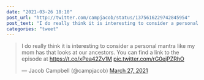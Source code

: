 ```yaml
---
date: "2021-03-26 18:10"
post_url: "http://twitter.com/campjacob/status/1375616229742845954"
post_text: "I do really think it is interesting to consider a personal mantra like my mom has that looks at our ancestors. You can find a link to the episode at https://t.co/xPea42Zv1M https://t.co/rG0ejPZRhO"
categories: "tweet"
---
```


<blockquote class="twitter-tweet"><p lang="en" dir="ltr">I do really think it is interesting to consider a personal mantra like my mom has that looks at our ancestors. You can find a link to the episode at <a href="https://t.co/xPea42Zv1M">https://t.co/xPea42Zv1M</a> <a href="https://t.co/rG0ejPZRhO">pic.twitter.com/rG0ejPZRhO</a></p>&mdash; Jacob Campbell (@campjacob) <a href="https://twitter.com/campjacob/status/1375616229742845954?ref_src=twsrc%5Etfw">March 27, 2021</a></blockquote> <script async src="https://platform.twitter.com/widgets.js" charset="utf-8"></script> 
